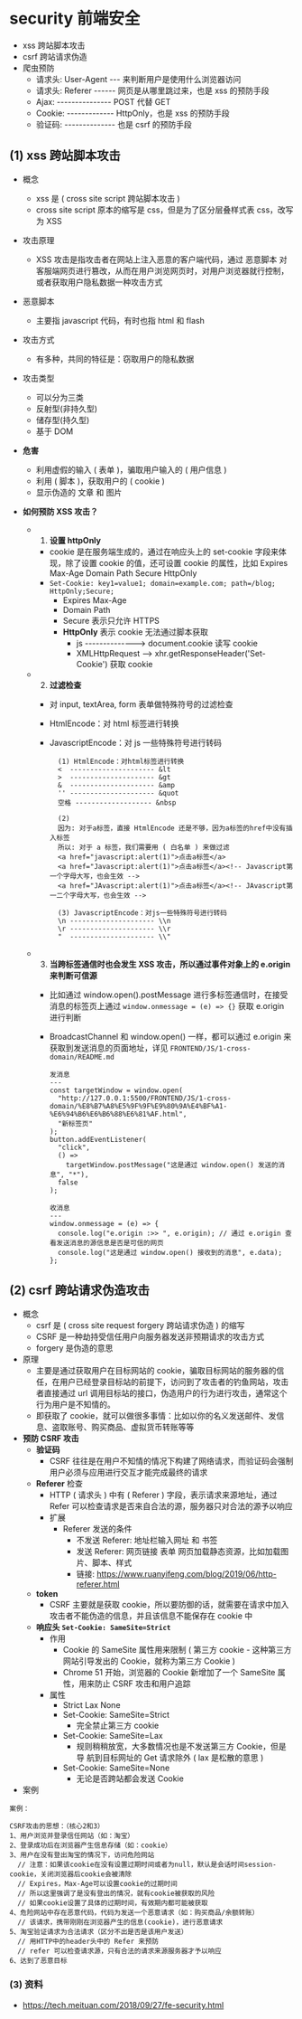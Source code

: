 # security 前端安全

- xss 跨站脚本攻击
- csrf 跨站请求伪造
- 爬虫预防
  - 请求头: User-Agent --- 来判断用户是使用什么浏览器访问
  - 请求头: Referer ------ 网页是从哪里跳过来，也是 xss 的预防手段
  - Ajax: --------------- POST 代替 GET
  - Cookie: ------------- HttpOnly，也是 xss 的预防手段
  - 验证码: -------------- 也是 csrf 的预防手段

## (1) xss 跨站脚本攻击

- 概念
  - xss 是 ( cross site script 跨站脚本攻击 )
  - cross site script 原本的缩写是 css，但是为了区分层叠样式表 css，改写为 XSS
- 攻击原理
  - XSS 攻击是指攻击者在网站上注入恶意的客户端代码，通过 恶意脚本 对客服端网页进行篡改，从而在用户浏览网页时，对用户浏览器就行控制，或者获取用户隐私数据一种攻击方式
- 恶意脚本
  - 主要指 javascript 代码，有时也指 html 和 flash
- 攻击方式
  - 有多种，共同的特征是：窃取用户的隐私数据
- 攻击类型
  - 可以分为三类
  - 反射型(非持久型)
  - 储存型(持久型)
  - 基于 DOM
- **危害**
  - 利用虚假的输入 ( 表单 )，骗取用户输入的 ( 用户信息 )
  - 利用 ( 脚本 )，获取用户的 ( cookie )
  - 显示伪造的 文章 和 图片
- **如何预防 XSS 攻击？**

  - 1. **设置 httpOnly**
    - cookie 是在服务端生成的，通过在响应头上的 set-cookie 字段来体现，除了设置 cookie 的值，还可设置 cookie 的属性，比如 Expires Max-Age Domain Path Secure HttpOnly
    - `Set-Cookie: key1=value1; domain=example.com; path=/blog; HttpOnly;Secure;`
      - Expires Max-Age
      - Domain Path
      - Secure 表示只允许 HTTPS
      - **HttpOnly** 表示 cookie 无法通过脚本获取
        - js --------------> document.cookie 读写 cookie
        - XMLHttpRequest --> xhr.getResponseHeader('Set-Cookie') 获取 cookie
  - 2. **过滤检查**

    - 对 input, textArea, form 表单做特殊符号的过滤检查
    - HtmlEncode：对 html 标签进行转换
    - JavascriptEncode：对 js 一些特殊符号进行转码

      ```
        (1) HtmlEncode：对html标签进行转换
        <  --------------------- &lt
        >  --------------------- &gt
        &  --------------------- &amp
        '' --------------------- &quot
        空格 ------------------- &nbsp

        (2)
        因为: 对于a标签，直接 HtmlEncode 还是不够，因为a标签的href中没有插入标签
        所以: 对于 a 标签，我们需要用 ( 白名单 ) 来做过滤
        <a href="javascript:alert(1)">点击a标签</a>
        <a href="Javascript:alert(1)">点击a标签</a><!-- Javascript第一个字母大写，也会生效 -->
        <a href="JAvascript:alert(1)">点击a标签</a><!-- JAvascript第一二个字母大写，也会生效 -->

        (3) JavascriptEncode：对js一些特殊符号进行转码
        \n --------------------- \\n
        \r --------------------- \\r
        "  --------------------- \\"
      ```

  - 3. **当跨标签通信时也会发生 XSS 攻击，所以通过事件对象上的 e.origin 来判断可信源**

    - 比如通过 window.open().postMessage 进行多标签通信时，在接受消息的标签页上通过 `window.onmessage = (e) => {}` 获取 e.origin 进行判断
    - BroadcastChannel 和 window.open() 一样，都可以通过 e.origin 来获取到发送消息的页面地址，详见 `FRONTEND/JS/1-cross-domain/README.md`

      ```
      发消息
      ---
      const targetWindow = window.open(
        "http://127.0.0.1:5500/FRONTEND/JS/1-cross-domain/%E8%B7%A8%E5%9F%9F%E9%80%9A%E4%BF%A1-%E6%94%B6%E6%B6%88%E6%81%AF.html",
        "新标签页"
      );
      button.addEventListener(
        "click",
        () =>
          targetWindow.postMessage("这是通过 window.open() 发送的消息", "*"),
        false
      );
      ```

      ```
      收消息
      ---
      window.onmessage = (e) => {
        console.log("e.origin :>> ", e.origin); // 通过 e.origin 查看发送消息的源信息是否是可信的网页
        console.log("这是通过 window.open() 接收到的消息", e.data);
      };
      ```

## (2) csrf 跨站请求伪造攻击

- 概念
  - csrf 是 ( cross site request forgery 跨站请求伪造 ) 的缩写
  - CSRF 是一种劫持受信任用户向服务器发送非预期请求的攻击方式
  - forgery 是伪造的意思
- 原理
  - 主要是通过获取用户在目标网站的 cookie，骗取目标网站的服务器的信任，在用户已经登录目标站的前提下，访问到了攻击者的钓鱼网站，攻击者直接通过 url 调用目标站的接口，伪造用户的行为进行攻击，通常这个行为用户是不知情的。
  - 即获取了 cookie，就可以做很多事情：比如以你的名义发送邮件、发信息、盗取账号、购买商品、虚拟货币转账等等
- **预防 CSRF 攻击**
  - **验证码**
    - CSRF 往往是在用户不知情的情况下构建了网络请求，而验证码会强制用户必须与应用进行交互才能完成最终的请求
  - **Referer** 检查
    - HTTP ( 请求头 ) 中有 ( Referer ) 字段，表示请求来源地址，通过 Refer 可以检查请求是否来自合法的源，服务器只对合法的源予以响应
    - 扩展
      - Referer 发送的条件
        - 不发送 Referer: 地址栏输入网址 和 书签
        - 发送 Referer: 网页链接 表单 网页加载静态资源，比如加载图片、脚本、样式
        - 链接: https://www.ruanyifeng.com/blog/2019/06/http-referer.html
  - **token**
    - CSRF 主要就是获取 cookie，所以要防御的话，就需要在请求中加入攻击者不能伪造的信息，并且该信息不能保存在 cookie 中
  - **响应头 `Set-Cookie: SameSite=Strict`**
    - 作用
      - Cookie 的 SameSite 属性用来限制 ( 第三方 cookie - 这种第三方网站引导发出的 Cookie，就称为第三方 Cookie )
      - Chrome 51 开始，浏览器的 Cookie 新增加了一个 SameSite 属性，用来防止 CSRF 攻击和用户追踪
    - 属性
      - Strict Lax None
      - Set-Cookie: SameSite=Strict
        - 完全禁止第三方 cookie
      - Set-Cookie: SameSite=Lax
        - 规则稍稍放宽，大多数情况也是不发送第三方 Cookie，但是导 航到目标网址的 Get 请求除外 ( lax 是松散的意思 )
      - Set-Cookie: SameSite=None
        - 无论是否跨站都会发送 Cookie
- 案例

```
案例：

CSRF攻击的思想：（核心2和3）
1、用户浏览并登录信任网站（如：淘宝）
2、登录成功后在浏览器产生信息存储（如：cookie）
3、用户在没有登出淘宝的情况下，访问危险网站
  // 注意：如果该cookie在没有设置过期时间或者为null，默认是会话时间session-cookie，关闭浏览器后cookie会被清除
  // Expires，Max-Age可以设置cookie的过期时间
  // 所以这里强调了是没有登出的情况，就有cookie被获取的风险
  // 如果cookie设置了具体的过期时间，有效期内都可能被获取
4、危险网站中存在恶意代码，代码为发送一个恶意请求（如：购买商品/余额转账）
  // 该请求，携带刚刚在浏览器产生的信息(cookie)，进行恶意请求
5、淘宝验证请求为合法请求（区分不出是否是该用户发送）
  // 用HTTP中的header头中的 Refer 来预防
  // refer 可以检查请求源，只有合法的请求来源服务器才予以响应
6、达到了恶意目标
```

### (3) 资料

- https://tech.meituan.com/2018/09/27/fe-security.html
